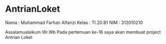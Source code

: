 # AntrianLoket
Nama  : Muhammad Farhan Alfarizi
Kelas : TI.20.B1
NIM   : 312010210


Assalamualaikum Wr.Wb
Pada pertemuan ke-16 saya akan membuat project Antrian Loket

